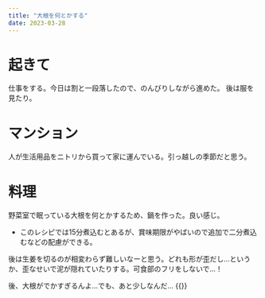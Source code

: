 ```yaml
---
title: "大根を何とかする"
date: 2023-03-28
---
```


# 起きて
仕事をする。今日は割と一段落したので、のんびりしながら進めた。
後は服を見たり。

# マンション
人が生活用品をニトリから買って家に運んでいる。引っ越しの季節だと思う。
# 料理

野菜室で眠っている大根を何とかするため、鍋を作った。良い感じ。
- このレシピでは15分煮込むとあるが、賞味期限がやばいので追加で二分煮込むなどの配慮ができる。

後は生姜を切るのが相変わらず難しいなーと思う。どれも形が歪だし...というか、歪なせいで泥が隠れていたりする。可食部のフリをしないで...！

後、大根がでかすぎるんよ...でも、あと少しなんだ...
{{<tweet user="dango_bot" id="1640691976042582016">}}
